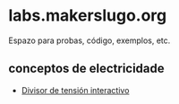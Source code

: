 # labs.makerslugo.org

Espazo para probas, código, exemplos, etc.

## conceptos de electricidade

* [Divisor de tensión interactivo](http://nosolosw.github.io/voltage-divider/index.gl.html)
